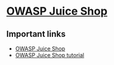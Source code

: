# [OWASP Juice Shop](https://owasp.org/www-project-juice-shop)

## Important links

- [OWASP Juice Shop](http://127.0.0.1:3000)
- [OWASP Juice Shop tutorial](https://pwning.owasp-juice.shop)
